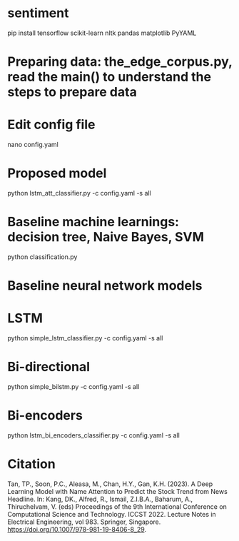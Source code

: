 # sentiment
pip install tensorflow scikit-learn nltk pandas matplotlib PyYAML

# Preparing data: the_edge_corpus.py, read the main() to understand the steps to prepare data

# Edit config file
nano config.yaml

# Proposed model
python lstm_att_classifier.py -c config.yaml -s all

# Baseline machine learnings: decision tree, Naive Bayes, SVM
python classification.py

# Baseline neural network models
# LSTM
python simple_lstm_classifier.py -c config.yaml -s all

# Bi-directional
python simple_bilstm.py -c config.yaml -s all

# Bi-encoders
python lstm_bi_encoders_classifier.py -c config.yaml -s all

# Citation
Tan, TP., Soon, P.C., Aleasa, M., Chan, H.Y., Gan, K.H. (2023). A Deep Learning Model with Name Attention to Predict the Stock Trend from News Headline. In: Kang, DK., Alfred, R., Ismail, Z.I.B.A., Baharum, A., Thiruchelvam, V. (eds) Proceedings of the 9th International Conference on Computational Science and Technology. ICCST 2022. Lecture Notes in Electrical Engineering, vol 983. Springer, Singapore. https://doi.org/10.1007/978-981-19-8406-8_29. 
